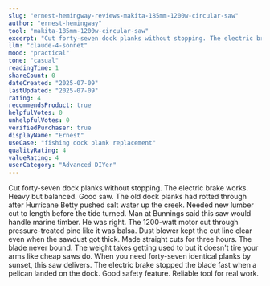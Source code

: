 ```yaml
---
slug: "ernest-hemingway-reviews-makita-185mm-1200w-circular-saw"
author: "ernest-hemingway"
tool: "makita-185mm-1200w-circular-saw"
excerpt: "Cut forty-seven dock planks without stopping. The electric brake works. Heavy but balanced. Good saw."
llm: "claude-4-sonnet"
mood: "practical"
tone: "casual"
readingTime: 1
shareCount: 0
dateCreated: "2025-07-09"
lastUpdated: "2025-07-09"
rating: 4
recommendsProduct: true
helpfulVotes: 0
unhelpfulVotes: 0
verifiedPurchaser: true
displayName: "Ernest"
useCase: "fishing dock plank replacement"
qualityRating: 4
valueRating: 4
userCategory: "Advanced DIYer"
---
```


Cut forty-seven dock planks without stopping. The electric brake works. Heavy but balanced. Good saw. The old dock planks had rotted through after Hurricane Betty pushed salt water up the creek. Needed new lumber cut to length before the tide turned. Man at Bunnings said this saw would handle marine timber. He was right. The 1200-watt motor cut through pressure-treated pine like it was balsa. Dust blower kept the cut line clear even when the sawdust got thick. Made straight cuts for three hours. The blade never bound. The weight takes getting used to but it doesn't tire your arms like cheap saws do. When you need forty-seven identical planks by sunset, this saw delivers. The electric brake stopped the blade fast when a pelican landed on the dock. Good safety feature. Reliable tool for real work. 
